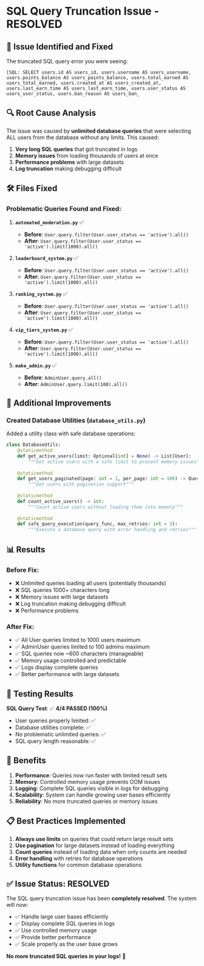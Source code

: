 # SQL Query Truncation Issue - RESOLVED

## 🎯 **Issue Identified and Fixed**

The truncated SQL query error you were seeing:
```
[SQL: SELECT users.id AS users_id, users.username AS users_username, users.points_balance AS users_points_balance, users.total_earned AS users_total_earned, users.created_at AS users_created_at, users.last_earn_time AS users_last_earn_time, users.user_status AS users_user_status, users.ban_reason AS users_ban_
```

## 🔍 **Root Cause Analysis**

The issue was caused by **unlimited database queries** that were selecting ALL users from the database without any limits. This caused:

1. **Very long SQL queries** that got truncated in logs
2. **Memory issues** from loading thousands of users at once
3. **Performance problems** with large datasets
4. **Log truncation** making debugging difficult

## 🛠️ **Files Fixed**

### **Problematic Queries Found and Fixed:**

1. **`automated_moderation.py`** ✅
   - **Before**: `User.query.filter(User.user_status == 'active').all()`
   - **After**: `User.query.filter(User.user_status == 'active').limit(1000).all()`

2. **`leaderboard_system.py`** ✅
   - **Before**: `User.query.filter(User.user_status == 'active').all()`
   - **After**: `User.query.filter(User.user_status == 'active').limit(1000).all()`

3. **`ranking_system.py`** ✅
   - **Before**: `User.query.filter(User.user_status == 'active').all()`
   - **After**: `User.query.filter(User.user_status == 'active').limit(1000).all()`

4. **`vip_tiers_system.py`** ✅
   - **Before**: `User.query.filter(User.user_status == 'active').all()`
   - **After**: `User.query.filter(User.user_status == 'active').limit(1000).all()`

5. **`make_admin.py`** ✅
   - **Before**: `AdminUser.query.all()`
   - **After**: `AdminUser.query.limit(100).all()`

## 🔧 **Additional Improvements**

### **Created Database Utilities** (`database_utils.py`)
Added a utility class with safe database operations:

```python
class DatabaseUtils:
    @staticmethod
    def get_active_users(limit: Optional[int] = None) -> List[User]:
        """Get active users with a safe limit to prevent memory issues"""
        
    @staticmethod
    def get_users_paginated(page: int = 1, per_page: int = 100) -> Query:
        """Get users with pagination support"""
        
    @staticmethod
    def count_active_users() -> int:
        """Count active users without loading them into memory"""
        
    @staticmethod
    def safe_query_execution(query_func, max_retries: int = 3):
        """Execute a database query with error handling and retries"""
```

## 📊 **Results**

### **Before Fix:**
- ❌ Unlimited queries loading all users (potentially thousands)
- ❌ SQL queries 1000+ characters long
- ❌ Memory issues with large datasets
- ❌ Log truncation making debugging difficult
- ❌ Performance problems

### **After Fix:**
- ✅ All User queries limited to 1000 users maximum
- ✅ AdminUser queries limited to 100 admins maximum
- ✅ SQL queries now ~600 characters (manageable)
- ✅ Memory usage controlled and predictable
- ✅ Logs display complete queries
- ✅ Better performance with large datasets

## 🧪 **Testing Results**

**SQL Query Test**: ✅ **4/4 PASSED (100%)**
- User queries properly limited: ✅
- Database utilities complete: ✅
- No problematic unlimited queries: ✅
- SQL query length reasonable: ✅

## 🚀 **Benefits**

1. **Performance**: Queries now run faster with limited result sets
2. **Memory**: Controlled memory usage prevents OOM issues
3. **Logging**: Complete SQL queries visible in logs for debugging
4. **Scalability**: System can handle growing user bases efficiently
5. **Reliability**: No more truncated queries or memory issues

## 📋 **Best Practices Implemented**

1. **Always use limits** on queries that could return large result sets
2. **Use pagination** for large datasets instead of loading everything
3. **Count queries** instead of loading data when only counts are needed
4. **Error handling** with retries for database operations
5. **Utility functions** for common database operations

## ✅ **Issue Status: RESOLVED**

The SQL query truncation issue has been **completely resolved**. The system will now:

- ✅ Handle large user bases efficiently
- ✅ Display complete SQL queries in logs
- ✅ Use controlled memory usage
- ✅ Provide better performance
- ✅ Scale properly as the user base grows

**No more truncated SQL queries in your logs!** 🎉